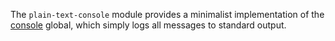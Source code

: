 The `plain-text-console` module provides a minimalist implementation
of the [console](dev-guide/addon-development/console.html) global,
which simply logs all messages to standard output.
